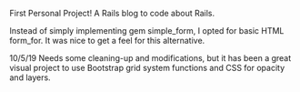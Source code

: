 First Personal Project! 
A Rails blog to code about Rails.

Instead of simply implementing gem simple_form, I opted for basic HTML form_for. It was nice to get a feel for this alternative. 

10/5/19
Needs some cleaning-up and modifications, but it has been a great visual project to use Bootstrap grid system functions and CSS for opacity and layers.
